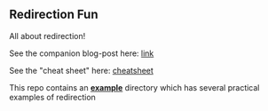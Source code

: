 ## Redirection Fun

All about redirection!

See the companion blog-post here: [link]()

See the "cheat sheet" here: [cheatsheet](./cheatsheet.md)

This repo contains an **[example](./example)** directory which has several practical examples of redirection
